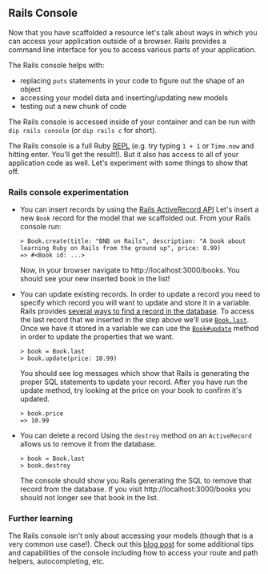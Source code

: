 ## Rails Console

Now that you have scaffolded a resource let's talk about ways in which you can access your application outside of a browser. Rails provides a command line interface for you to access various parts of your application.

The Rails console helps with:
- replacing `puts` statements in your code to figure out the shape of an object
- accessing your model data and inserting/updating new models
- testing out a new chunk of code

The Rails console is accessed inside of your container and can be run with `dip rails console` (or `dip rails c` for short).

The Rails console is a full Ruby [REPL](https://en.wikipedia.org/wiki/Read%E2%80%93eval%E2%80%93print_loop) (e.g. try typing `1 + 1` or `Time.now` and hitting enter. You'll get the result!). But it also has access to all of your application code as well. Let's experiment with some things to show that off.

### Rails console experimentation

- You can insert records by using the [Rails ActiveRecord API](https://guides.rubyonrails.org/active_record_basics.html#crud-reading-and-writing-data)
  Let's insert a new `Book` record for the model that we scaffolded out. From your Rails console run:
  ```
  > Book.create(title: "BNB on Rails", description: "A book about learning Ruby on Rails from the ground up", price: 8.99)
  => #<Book id: ...>
  ```
  Now, in your browser navigate to http://localhost:3000/books. You should see your new inserted book in the list!
  
- You can update existing records.
  In order to update a record you need to specify which record you will want to update and store it in a variable. Rails provides [several ways to find a record in the database](https://guides.rubyonrails.org/active_record_querying.html#retrieving-a-single-object). To access the last record that we inserted in the step above we'll use [`Book.last`](https://api.rubyonrails.org/classes/ActiveRecord/FinderMethods.html#method-i-last). Once we have it stored in a variable we can use the [`Book#update`](https://api.rubyonrails.org/classes/ActiveRecord/Persistence.html#method-i-update) method in order to update the properties that we want.
  
  ```
  > book = Book.last
  > book.update(price: 10.99)
  ```
  You should see log messages which show that Rails is generating the proper SQL statements to update your record. After you have run the update method, try looking at the price on your book to confirm it's updated.
  ```
  > book.price
  => 10.99
  ```
  
- You can delete a record
  Using the `destroy` method on an `ActiveRecord` allows us to remove it from the database.
  ```
  > book = Book.last
  > book.destroy
  ```
  The console should show you Rails generating the SQL to remove that record from the database. If you visit http://localhost:3000/books you should not longer see that book in the list.


### Further learning

The Rails console isn't only about accessing your models (though that is a very common use case!). Check out this [blog post](https://pragmaticstudio.com/tutorials/rails-console-shortcuts-tips-tricks) for some additional tips and capabilities of the console including how to access your route and path helpers, autocompleting, etc.
